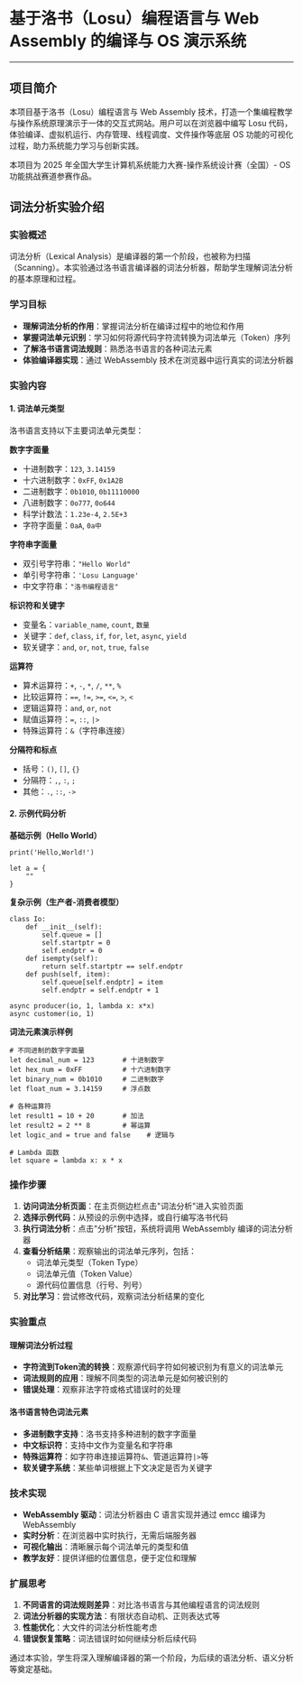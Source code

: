 # 基于洛书（Losu）编程语言与 Web Assembly 的编译与 OS 演示系统

---

## 项目简介

本项目基于洛书（Losu）编程语言与 Web Assembly 技术，打造一个集编程教学与操作系统原理演示于一体的交互式网站。用户可以在浏览器中编写 Losu 代码，体验编译、虚拟机运行、内存管理、线程调度、文件操作等底层 OS 功能的可视化过程，助力系统能力学习与创新实践。

本项目为 2025 年全国大学生计算机系统能力大赛-操作系统设计赛（全国）- OS功能挑战赛道参赛作品。

## 词法分析实验介绍

### 实验概述

词法分析（Lexical Analysis）是编译器的第一个阶段，也被称为扫描（Scanning）。本实验通过洛书语言编译器的词法分析器，帮助学生理解词法分析的基本原理和过程。

### 学习目标

- **理解词法分析的作用**：掌握词法分析在编译过程中的地位和作用
- **掌握词法单元识别**：学习如何将源代码字符流转换为词法单元（Token）序列
- **了解洛书语言词法规则**：熟悉洛书语言的各种词法元素
- **体验编译器实现**：通过 WebAssembly 技术在浏览器中运行真实的词法分析器

### 实验内容

#### 1. 词法单元类型

洛书语言支持以下主要词法单元类型：

**数字字面量**
- 十进制数字：`123`, `3.14159`
- 十六进制数字：`0xFF`, `0x1A2B`
- 二进制数字：`0b1010`, `0b11110000`
- 八进制数字：`0o777`, `0o644`
- 科学计数法：`1.23e-4`, `2.5E+3`
- 字符字面量：`0aA`, `0a中`

**字符串字面量**
- 双引号字符串：`"Hello World"`
- 单引号字符串：`'Losu Language'`
- 中文字符串：`"洛书编程语言"`

**标识符和关键字**
- 变量名：`variable_name`, `count`, `数量`
- 关键字：`def`, `class`, `if`, `for`, `let`, `async`, `yield`
- 软关键字：`and`, `or`, `not`, `true`, `false`

**运算符**
- 算术运算符：`+`, `-`, `*`, `/`, `**`, `%`
- 比较运算符：`==`, `!=`, `>=`, `<=`, `>`, `<`
- 逻辑运算符：`and`, `or`, `not`
- 赋值运算符：`=`, `::`, `|>`
- 特殊运算符：`&`（字符串连接）

**分隔符和标点**
- 括号：`()`, `[]`, `{}`
- 分隔符：`,`, `:`, `;`
- 其他：`.`, `::`, `->`

#### 2. 示例代码分析

**基础示例（Hello World）**
```losu
print('Hello,World!')

let a = {
    ""
}
```

**复杂示例（生产者-消费者模型）**
```losu
class Io:
    def __init__(self):
        self.queue = []
        self.startptr = 0
        self.endptr = 0
    def isempty(self):
        return self.startptr == self.endptr
    def push(self, item):
        self.queue[self.endptr] = item
        self.endptr = self.endptr + 1

async producer(io, 1, lambda x: x*x)
async customer(io, 1)
```

**词法元素演示样例**
```losu
# 不同进制的数字字面量
let decimal_num = 123       # 十进制数字
let hex_num = 0xFF          # 十六进制数字
let binary_num = 0b1010     # 二进制数字  
let float_num = 3.14159     # 浮点数

# 各种运算符
let result1 = 10 + 20       # 加法
let result2 = 2 ** 8        # 幂运算
let logic_and = true and false    # 逻辑与

# Lambda 函数
let square = lambda x: x * x
```

### 操作步骤

1. **访问词法分析页面**：在主页侧边栏点击"词法分析"进入实验页面
2. **选择示例代码**：从预设的示例中选择，或自行编写洛书代码
3. **执行词法分析**：点击"分析"按钮，系统将调用 WebAssembly 编译的词法分析器
4. **查看分析结果**：观察输出的词法单元序列，包括：
   - 词法单元类型（Token Type）
   - 词法单元值（Token Value）
   - 源代码位置信息（行号、列号）
5. **对比学习**：尝试修改代码，观察词法分析结果的变化

### 实验重点

#### 理解词法分析过程
- **字符流到Token流的转换**：观察源代码字符如何被识别为有意义的词法单元
- **词法规则的应用**：理解不同类型的词法单元是如何被识别的
- **错误处理**：观察非法字符或格式错误时的处理

#### 洛书语言特色词法元素
- **多进制数字支持**：洛书支持多种进制的数字字面量
- **中文标识符**：支持中文作为变量名和字符串
- **特殊运算符**：如字符串连接运算符`&`、管道运算符`|>`等
- **软关键字系统**：某些单词根据上下文决定是否为关键字

### 技术实现

- **WebAssembly 驱动**：词法分析器由 C 语言实现并通过 emcc 编译为 WebAssembly
- **实时分析**：在浏览器中实时执行，无需后端服务器
- **可视化输出**：清晰展示每个词法单元的类型和值
- **教学友好**：提供详细的位置信息，便于定位和理解

### 扩展思考

1. **不同语言的词法规则差异**：对比洛书语言与其他编程语言的词法规则
2. **词法分析器的实现方法**：有限状态自动机、正则表达式等
3. **性能优化**：大文件的词法分析性能考虑
4. **错误恢复策略**：词法错误时如何继续分析后续代码

通过本实验，学生将深入理解编译器的第一个阶段，为后续的语法分析、语义分析等奠定基础。